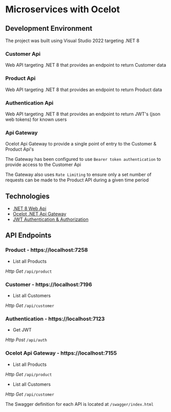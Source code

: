 # Microservices with Ocelot

## Development Environment

The project was built using Visual Studio 2022 targeting .NET 8

### Customer Api

Web API targeting .NET 8 that provides an endpoint to return Customer data

### Product Api

Web API targeting .NET 8 that provides an endpoint to return Product data

### Authentication Api

Web API targeting .NET 8 that provides an endpoint to return JWT's (json web tokens) for known users

### Api Gateway

Ocelot Api Gateway to provide a single point of entry to the Customer & Product Api's

The Gateway has been configured to use `Bearer token authentication` to provide access to the Customer Api

The Gateway also uses `Rate Limiting` to ensure only a set number of requests can be made to the Product API during a given time period

## Technologies

* [.NET 8 Web Api](https://docs.microsoft.com/en-us/aspnet/core/introduction-to-aspnet-core?view=aspnetcore-8.0)
* [Ocelot .NET Api Gateway](https://github.com/ThreeMammals/Ocelot)
* [JWT Authentication & Authorization](https://jwt.io/)

## API Endpoints

### Product - https://localhost:7258

- List all Products

*Http Get* `/api/product`

### Customer - https://localhost:7196

- List all Customers

*Http Get* `/api/customer`

### Authentication - https://localhost:7123

- Get JWT

*Http Post* `/api/auth`

### Ocelot Api Gateway - https://localhost:7155


- List all Products

*Http Get* `/api/product`

- List all Customers

*Http Get* `/api/customer`

The Swagger definition for each API is located at `/swagger/index.html`
